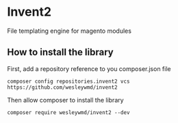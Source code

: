 # Invent2
File templating engine for magento modules

## How to install the library
First, add a repository reference to you composer.json file

    composer config repositories.invent2 vcs https://github.com/wesleywmd/invent2

Then allow composer to install the library

    composer require wesleywmd/invent2 --dev
